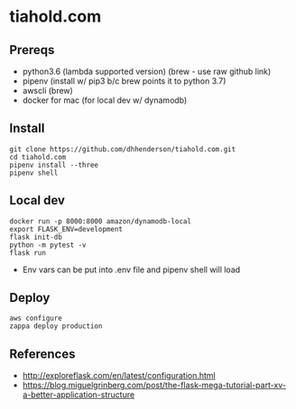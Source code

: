 # tiahold.com

## Prereqs

 * python3.6 (lambda supported version) (brew - use raw github link)
 * pipenv (install w/ pip3 b/c brew points it to python 3.7)
 * awscli (brew)
 * docker for mac (for local dev w/ dynamodb)

## Install

```
git clone https://github.com/dhhenderson/tiahold.com.git
cd tiahold.com
pipenv install --three
pipenv shell
```

## Local dev

```
docker run -p 8000:8000 amazon/dynamodb-local
export FLASK_ENV=development
flask init-db
python -m pytest -v
flask run
```
* Env vars can be put into .env file and pipenv shell will load

## Deploy

```
aws configure
zappa deploy production
```

## References

* http://exploreflask.com/en/latest/configuration.html
* https://blog.miguelgrinberg.com/post/the-flask-mega-tutorial-part-xv-a-better-application-structure
